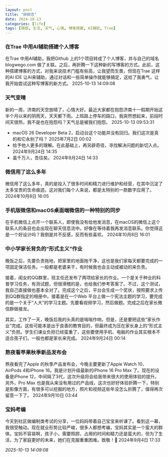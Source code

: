 ```yaml
---
layout: post
title: "碎碎念"
date: 2024-10-13
categories: [life]
tags: [随想, 生活, 天气, 心情, 博客搭建, AI辅助, Trae]
---
```

### 在Trae 中用AI辅助搭建个人博客

在Trae 中用AI辅助，我把Github 上的1个项目转成了个人博客，并与自己的域名 blogwego.com 做了关联。之后，再折腾一下这种新的写博客的方式。此前，这种搭建博客的方式，对我来说技术门槛有些高，让我望而生畏，但现在Trae 这样的AI IDE 让AI来辅助，通过对话和一些简单操作就能够搞定，这给了我勇气，让我开始尝试这种写博客的新方式。 2025-10-13 14:09:08

### 天气变晴

新的一周，济南的天空放晴了，心情大好。最近大家都在抱怨济南十一假期开始这半个月以来的阴雨天，天天都下雨。上班路上停车的路口，我突然想起来，前段时间天很热，我不是也在抱怨吗？天气总是被我们抱怨。 2025-10-13 09:53:31

- macOS 26 Developer Beta 2，启动台这个功能并没有回归。我们这次是真的和它永别了吗？ 2025年7月2日 00:02
- 给予他人更多的理解。在此基础上，再另辟奇径，寻找解决问题的新切入点。 2024年9月24日 14:35
- 虽千万人，吾往矣。 2024年9月24日 14:33

### 微信用了这么多年

微信用了这么多年，真的是投入了很多时间和精力进行维护和经营，在其中沉淀了太多宝贵的生命痕迹。这对我们每个人来说，都是太特别的一款数字应用了。 2024年10月8日 16:05

### 手机版微信和macOS桌面端微信的一种特别的同步

在手机微信上点开一个联系人，即使我没有给他发消息，在macOS的微信上这个联系人的条目也会出现在聊天信息流中。好像在等待着我再发消息联系。你觉得这是一个好设计吗？我倒是并不反感，反而有些喜欢。 2024年10月8日 16:01

### 中小学家长背负的“形式主义”作业

晚饭之后，先要负责拖地，把家里的地面拖干净，这也是我们家每天都要完成的一项固定保洁任务。一般都是老婆来干，有时候我也会主动或被动的来负责。

接着，闺女的QQ群里，班主任还发布了两项给家长的作业。一个是关于种业的科普学习任务，有测试题，但很滑稽的是，也给我们参考答案了。不过，这个测试，我自己直接做也基本全对了。完成这个之后，平台会生成一个奖状，按照要求上传到QQ群指定的相册中。接着是在一个Web 平台上做一个宪法主题的学习，要完成的是一个关于“人大”的学习主题。先要看视频学习，然后做题。完成之后在家长微信群做接龙。

其实，工作了一天，晚饭后我的头真的是嗡嗡作响，但是，还是要把这些“家长作业”完成。这些可能本是出于良善的教育目的，但最终成为压在家长身上的“形式主义”负担。学生们课业负担已经蛮重了，这些要使用手机、电脑的作业其实根本不适合孩子们，一般也都是家长来完成。 2024年9月24日 00:14

### 熬夜看苹果秋季新品发布会

熬夜看完了Apple 的秋季产品发布会，今晚主要更新了Apple Watch 10、AirPods 4和iPhone 16。我是计划升级最新的iPhone 16 Pro Max 了。现在的设备是iPhone 12，中间隔了3代，这次升级将会给我带来很大的使用体验的提升。另外，Pro Max 也是我从来没有用过的产品线，这次也好好体验折腾一下，特别是影像方面，有很多可以挖掘的地方，照片和视频这些年没怎么折腾了，值得再次留意一下了。 2024年9月10日 03:44

### 宝妈考编

今天到社区做编制类考试的分享，一位妈妈带着自己宝宝来听课了。看到这一幕，我很受触动。现在就业形势比较严峻，很多人都想考编，宝妈其实是一个蛮大的群体。宝妈不容易啊，孩子小，需要照顾，占用的时间和精力还是蛮大的，但为了生活，为了家庭更好的未来，她们在克服重重困难。致敬！🫡 2024年9月4日 17:33

*2025-10-13 14:09:08*